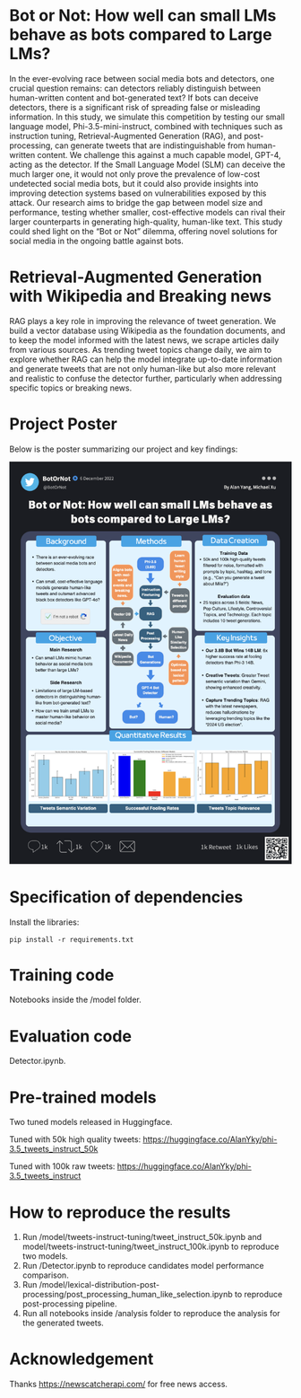 # Bot or Not: How well can small LMs behave as bots compared to Large LMs?

In the ever-evolving race between social media bots and detectors, one crucial question remains: can detectors reliably distinguish between human-written content and bot-generated text? If bots can deceive detectors, there is a significant risk of spreading false or misleading information. In this study, we simulate this competition by testing our small language model, Phi-3.5-mini-instruct, combined with techniques such as instruction tuning, Retrieval-Augmented Generation (RAG), and post-processing, can generate tweets that are indistinguishable from human-written content. We challenge this against a much capable model, GPT-4, acting as the detector. If the Small Language Model (SLM) can deceive the much larger one, it would not only prove the prevalence of low-cost undetected social media bots, but it could also provide insights into improving detection systems based on vulnerabilities exposed by this attack. Our research aims to bridge the gap between model size and performance, testing whether smaller, cost-effective models can rival their larger counterparts in generating high-quality, human-like text. This study could shed light on the “Bot or Not” dilemma, offering novel solutions for social media in the ongoing battle against bots.

# Retrieval-Augmented Generation with Wikipedia and Breaking news

RAG plays a key role in improving the relevance of tweet generation. We build a vector database using Wikipedia as the foundation documents, and to keep the model informed with the latest news, we scrape articles daily from various sources. As trending tweet topics change daily, we aim to explore whether RAG can help the model integrate up-to-date information and generate tweets that are not only human-like but also more relevant and realistic to confuse the detector further, particularly when addressing specific topics or breaking news.

# Project Poster

Below is the poster summarizing our project and key findings:

![Project Poster](poster/Tweet_Bot_img.png)

# Specification of dependencies
Install the libraries:
```
pip install -r requirements.txt
```

# Training code
Notebooks inside the /model folder.

# Evaluation code
Detector.ipynb.

# Pre-trained models
Two tuned models released in Huggingface.

Tuned with 50k high quality tweets:
https://huggingface.co/AlanYky/phi-3.5_tweets_instruct_50k

Tuned with 100k raw tweets:
https://huggingface.co/AlanYky/phi-3.5_tweets_instruct

# How to reproduce the results
1. Run /model/tweets-instruct-tuning/tweet_instruct_50k.ipynb and model/tweets-instruct-tuning/tweet_instruct_100k.ipynb to reproduce two models.
2. Run /Detector.ipynb to reproduce candidates model performance comparison.
3. Run /model/lexical-distribution-post-processing/post_processing_human_like_selection.ipynb to reproduce post-processing pipeline.
3. Run all notebooks inside /analysis folder to reproduce the analysis for the generated tweets.


# Acknowledgement
Thanks https://newscatcherapi.com/ for free news access.
